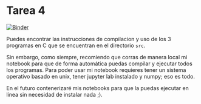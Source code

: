 # Tarea 4

[![Binder](https://mybinder.org/badge_logo.svg)](https://mybinder.org/v2/gh/L4rralde/matrix_decomposition/HEAD)

Puedes encontrar las instrucciones de compilacion y uso de los 3 programas en C que se encuentran en el directorio `src`.

Sin embargo, como siempre, recomiendo que corras de manera local mi notebook para que de forma automática puedas compilar y ejecutar todos los programas. Para poder usar mi notebook requieres tener un sistema operativo basado en unix, tener jupyter lab instalado y numpy; eso es todo.

En el futuro contenerizaré mis notebooks para que la puedas ejecutar en línea sin necesidad de instalar nada ;).